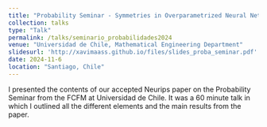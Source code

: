 ```yaml
---
title: "Probability Seminar - Symmetries in Overparametrized Neural Networks: A Mean Field View"
collection: talks
type: "Talk"
permalink: /talks/seminario_probabilidades2024
venue: "Universidad de Chile, Mathematical Engineering Department"
slidesurl: 'http://xavimaass.github.io/files/slides_proba_seminar.pdf'
date: 2024-11-6
location: "Santiago, Chile"
---
```


I presented the contents of our accepted Neurips paper on the Probability Seminar from the FCFM at Universidad de Chile. It was a 60 minute talk in which I outlined all the different elements and the main results from the paper.